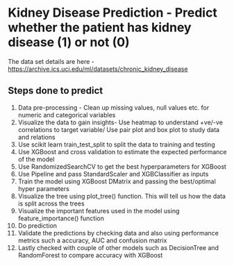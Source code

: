# Kidney Disease Prediction - Predict whether the patient has kidney disease (1) or not (0)
The data set details are here - https://archive.ics.uci.edu/ml/datasets/chronic_kidney_disease

## Steps done to predict
1. Data pre-processing - Clean up missing values, null values etc. for numeric and categorical variables
2. Visualize the data to gain insights- Use heatmap to understand +ve/-ve correlations to target variable/ Use pair plot and box plot to study data and relations
3. Use scikit learn train_test_split to split the data to training and testing
4. Use XGBoost and cross validation to estimate the expected performance of the model
5. Use RandomizedSearchCV to get the best hyperparameters for XGBoost
6. Use Pipeline and pass StandardScaler and XGBClassifier as inputs
7. Train the model using XGBoost DMatrix and passing the best/optimal hyper parameters
8. Visualize the tree using plot_tree() function. This will tell us how the data is split across the trees
9. Visualize the important features used in the model using feature_importance() function
10. Do prediction
11. Validate the predictions by checking data and also using performance metrics such a accuracy, AUC and confusion matrix
12. Lastly checked with couple of other models such as DecisionTree and RandomForest to compare accuracy with XGBoost
